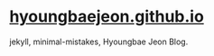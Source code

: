 # [hyoungbaejeon.github.io](https://hyoungbaejeon.github.io)

jekyll, minimal-mistakes, Hyoungbae Jeon Blog.
